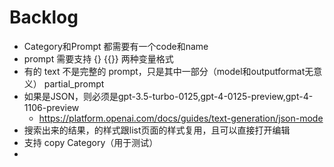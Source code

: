 # Backlog

- Category和Prompt 都需要有一个code和name
- prompt 需要支持 {}  {{}} 两种变量格式
- 有的 text 不是完整的 prompt，只是其中一部分（model和outputformat无意义） partial_prompt
- 如果是JSON，则必须是gpt-3.5-turbo-0125,gpt-4-0125-preview,gpt-4-1106-preview
  - https://platform.openai.com/docs/guides/text-generation/json-mode
- 搜索出来的结果，的样式跟list页面的样式复用，且可以直接打开编辑
- 支持 copy Category（用于测试）
- 